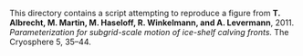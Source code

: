 This directory contains a script attempting to reproduce a figure from **T. Albrecht, M. Martin, M. Haseloff, R. Winkelmann, and A. Levermann**, 2011. _Parameterization for subgrid-scale motion of ice-shelf calving fronts._ The Cryosphere 5, 35–44.
